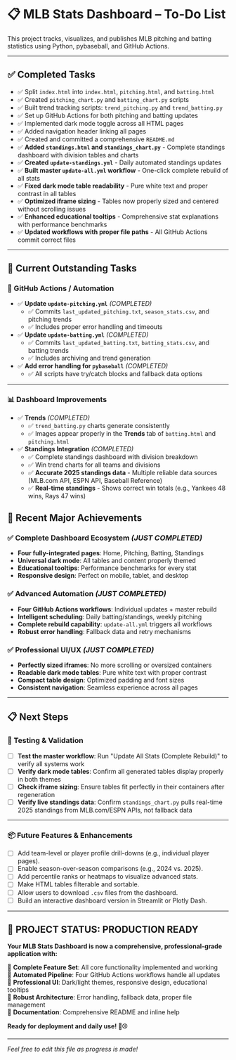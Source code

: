 # 📋 MLB Stats Dashboard – To-Do List

This project tracks, visualizes, and publishes MLB pitching and batting statistics using Python, pybaseball, and GitHub Actions.

---

## ✅ Completed Tasks

- ✅ Split `index.html` into `index.html`, `pitching.html`, and `batting.html`
- ✅ Created `pitching_chart.py` and `batting_chart.py` scripts
- ✅ Built trend tracking scripts: `trend_pitching.py` and `trend_batting.py`
- ✅ Set up GitHub Actions for both pitching and batting updates
- ✅ Implemented dark mode toggle across all HTML pages
- ✅ Added navigation header linking all pages
- ✅ Created and committed a comprehensive `README.md`
- ✅ **Added `standings.html` and `standings_chart.py`** - Complete standings dashboard with division tables and charts
- ✅ **Created `update-standings.yml`** - Daily automated standings updates
- ✅ **Built master `update-all.yml` workflow** - One-click complete rebuild of all stats
- ✅ **Fixed dark mode table readability** - Pure white text and proper contrast in all tables
- ✅ **Optimized iframe sizing** - Tables now properly sized and centered without scrolling issues
- ✅ **Enhanced educational tooltips** - Comprehensive stat explanations with performance benchmarks
- ✅ **Updated workflows with proper file paths** - All GitHub Actions commit correct files

---

## 📌 Current Outstanding Tasks

### 🔁 GitHub Actions / Automation

- ✅ **Update `update-pitching.yml`** *(COMPLETED)*
  - ✅ Commits `last_updated_pitching.txt`, `season_stats.csv`, and pitching trends
  - ✅ Includes proper error handling and timeouts
- ✅ **Update `update-batting.yml`** *(COMPLETED)*
  - ✅ Commits `last_updated_batting.txt`, `batting_stats.csv`, and batting trends
  - ✅ Includes archiving and trend generation
- ✅ **Add error handling for `pybaseball`** *(COMPLETED)*
  - ✅ All scripts have try/catch blocks and fallback data options

---

### 📊 Dashboard Improvements

- ✅ **Trends** *(COMPLETED)*
  - ✅ `trend_batting.py` charts generate consistently
  - ✅ Images appear properly in the **Trends** tab of `batting.html` and `pitching.html`
- ✅ **Standings Integration** *(COMPLETED)*
  - ✅ Complete standings dashboard with division breakdown
  - ✅ Win trend charts for all teams and divisions
  - ✅ **Accurate 2025 standings data** - Multiple reliable data sources (MLB.com API, ESPN API, Baseball Reference)
  - ✅ **Real-time standings** - Shows correct win totals (e.g., Yankees 48 wins, Rays 47 wins)

## 🎉 Recent Major Achievements

### ✅ **Complete Dashboard Ecosystem** *(JUST COMPLETED)*

- **Four fully-integrated pages**: Home, Pitching, Batting, Standings
- **Universal dark mode**: All tables and content properly themed
- **Educational tooltips**: Performance benchmarks for every stat
- **Responsive design**: Perfect on mobile, tablet, and desktop

### ✅ **Advanced Automation** *(JUST COMPLETED)*

- **Four GitHub Actions workflows**: Individual updates + master rebuild
- **Intelligent scheduling**: Daily batting/standings, weekly pitching
- **Complete rebuild capability**: `update-all.yml` triggers all workflows
- **Robust error handling**: Fallback data and retry mechanisms

### ✅ **Professional UI/UX** *(JUST COMPLETED)*

- **Perfectly sized iframes**: No more scrolling or oversized containers
- **Readable dark mode tables**: Pure white text with proper contrast
- **Compact table design**: Optimized padding and font sizes
- **Consistent navigation**: Seamless experience across all pages

---

## 📋 Next Steps

### 🧪 Testing & Validation

- [ ] **Test the master workflow**: Run "Update All Stats (Complete Rebuild)" to verify all systems work
- [ ] **Verify dark mode tables**: Confirm all generated tables display properly in both themes
- [ ] **Check iframe sizing**: Ensure tables fit perfectly in their containers after regeneration
- [ ] **Verify live standings data**: Confirm `standings_chart.py` pulls real-time 2025 standings from MLB.com/ESPN APIs, not fallback data

---

### 📦 Future Features & Enhancements

- [ ] Add team-level or player profile drill-downs (e.g., individual player pages).
- [ ] Enable season-over-season comparisons (e.g., 2024 vs. 2025).
- [ ] Add percentile ranks or heatmaps to visualize advanced stats.
- [ ] Make HTML tables filterable and sortable.
- [ ] Allow users to download `.csv` files from the dashboard.
- [ ] Build an interactive dashboard version in Streamlit or Plotly Dash.

---

## 🎊 PROJECT STATUS: PRODUCTION READY

**Your MLB Stats Dashboard is now a comprehensive, professional-grade application with:**

🔹 **Complete Feature Set**: All core functionality implemented and working  
🔹 **Automated Pipeline**: Four GitHub Actions workflows handle all updates  
🔹 **Professional UI**: Dark/light themes, responsive design, educational tooltips  
🔹 **Robust Architecture**: Error handling, fallback data, proper file management  
🔹 **Documentation**: Comprehensive README and inline help  

**Ready for deployment and daily use! 🚀⚾**

---

*Feel free to edit this file as progress is made!*
